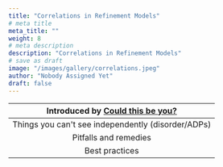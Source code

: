 ```yaml
---
title: "Correlations in Refinement Models"
# meta title
meta_title: ""
weight: 8
# meta description
description: "Correlations in Refinement Models"
# save as draft
image: "/images/gallery/correlations.jpeg"
author: "Nobody Assigned Yet"
draft: false
---
```


Introduced by [Could this be you?](/authors/nobody-assigned-yet)|
|:---:|
|Things you can't see independently (disorder/ADPs)|
|Pitfalls and remedies|
|Best practices |